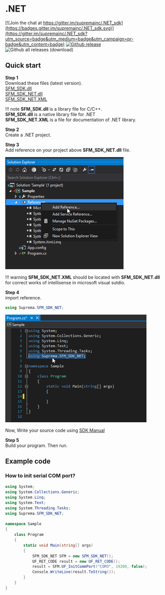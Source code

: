 # .NET

[![Join the chat at https://gitter.im/supremainc/.NET_sdk](https://badges.gitter.im/supremainc/.NET_sdk.svg)](https://gitter.im/supremainc/.NET_sdk?utm_source=badge&utm_medium=badge&utm_campaign=pr-badge&utm_content=badge)
[![Github release](https://img.shields.io/github/release/supremainc/.NET_sdk.svg)](https://github.com/supremainc/.NET_sdk/releases)
![Github all releases (download)](https://img.shields.io/github/downloads/supremainc/.NET_sdk/total.svg) 

## Quick start

**Step 1**  
Download these files (latest version).  
[SFM_SDK.dll](https://github.com/supremainc/.NET_sdk/raw/master/Sample/SFM_SDK_NET/SFM_SDK.dll)  
[SFM_SDK_NET.dll](https://github.com/supremainc/.NET_sdk/raw/master/Sample/SFM_SDK_NET/SFM_SDK_NET.dll)  
[SFM_SDK_NET.XML](https://github.com/supremainc/.NET_sdk/raw/master/Sample/SFM_SDK_NET/SFM_SDK_NET.XML)  

!!! note
    **SFM_SDK.dll** is a library file for C/C++.  
    **SFM_SDK.dll** is a native library file for .NET  
    **SFM_SDK_NET.XML** is a file for documentation of .NET library.  

**Step 2**  
Create a .NET project.

**Step 3**  
Add reference on your project above **SFM_SDK_NET.dll** file.

![](/images/sdk/NET/add_reference.png)

!!! warning
    **SFM_SDK_NET.XML** should be located with **SFM_SDK_NET.dll** for correct works of intellisense in microsoft visual sutdio.

**Step 4**  
import reference.  

```csharp
using Suprema.SFM_SDK_NET;
```

![](/images/sdk/NET/import_reference.png)

Now, Write your source code using [SDK Manual](../documents/Introduction/)

**Step 5**  
Build your program. Then run.


## Example code

### How to init serial COM port?
```csharp
using System;
using System.Collections.Generic;
using System.Linq;
using System.Text;
using System.Threading.Tasks;
using Suprema.SFM_SDK_NET;

namespace Sample
{
    class Program
    {
        static void Main(string[] args)
        {
            SFM_SDK_NET SFM = new SFM_SDK_NET();
            UF_RET_CODE result = new UF_RET_CODE();
            result = SFM.UF_InitCommPort("COM3", 19200, false);
            Console.WriteLine(result.ToString());
        }
    }
}

```
